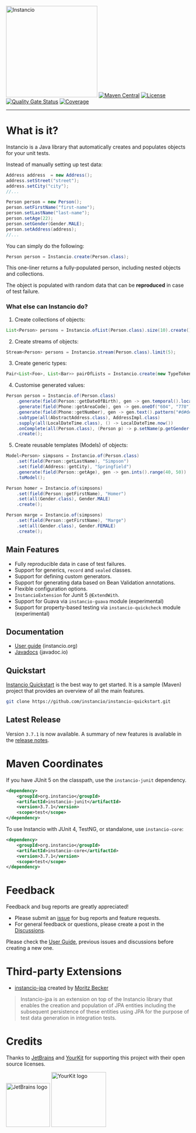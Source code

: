<img src="https://i.imgur.com/937nevX.png" alt="Instancio" width="250"/> [![Maven Central](https://img.shields.io/maven-central/v/org.instancio/instancio-core.svg)](https://search.maven.org/artifact/org.instancio/instancio-core/)
[![License](https://img.shields.io/badge/License-Apache_2.0-blue.svg)](https://opensource.org/licenses/Apache-2.0)
[![Quality Gate Status](https://sonarcloud.io/api/project_badges/measure?project=instancio_instancio&metric=alert_status)](https://sonarcloud.io/summary/new_code?id=instancio_instancio)
[![Coverage](https://sonarcloud.io/api/project_badges/measure?project=instancio_instancio&metric=coverage)](https://sonarcloud.io/summary/new_code?id=instancio_instancio)

---

# What is it?

Instancio is a Java library that automatically creates and populates objects for your unit tests.

Instead of manually setting up test data:

```java
Address address  = new Address();
address.setStreet("street");
address.setCity("city");
//...

Person person = new Person();
person.setFirstName("first-name");
person.setLastName("last-name");
person.setAge(22);
person.setGender(Gender.MALE);
person.setAddress(address);
//...
```

You can simply do the following:

```java
Person person = Instancio.create(Person.class);
```

This one-liner returns a fully-populated person, including nested objects and collections.

The object is populated with random data that can be <b>reproduced</b> in case of test failure.

### What else can Instancio do?

1. Create collections of objects:

```java
List<Person> persons = Instancio.ofList(Person.class).size(10).create();
```

2. Create streams of objects:

```java
Stream<Person> persons = Instancio.stream(Person.class).limit(5);
```

3. Create generic types:

```java
Pair<List<Foo>, List<Bar>> pairOfLists = Instancio.create(new TypeToken<Pair<List<Foo>, List<Bar>>>() {});
```

4. Customise generated values:

```java
Person person = Instancio.of(Person.class)
    .generate(field(Person::getDateOfBirth), gen -> gen.temporal().localDate().past())
    .generate(field(Phone::getAreaCode), gen -> gen.oneOf("604", "778"))
    .generate(field(Phone::getNumber), gen -> gen.text().pattern("#d#d#d-#d#d-#d#d"))
    .subtype(all(AbstractAddress.class), AddressImpl.class)
    .supply(all(LocalDateTime.class), () -> LocalDateTime.now())
    .onComplete(all(Person.class), (Person p) -> p.setName(p.getGender() == Gender.MALE ? "John" : "Jane"))
    .create();
```

5. Create reusable templates (Models) of objects:

```java
Model<Person> simpsons = Instancio.of(Person.class)
    .set(field(Person::getLastName), "Simpson")
    .set(field(Address::getCity), "Springfield")
    .generate(field(Person::getAge), gen -> gen.ints().range(40, 50))
    .toModel();

Person homer = Instancio.of(simpsons)
    .set(field(Person::getFirstName), "Homer")
    .set(all(Gender.class), Gender.MALE)
    .create();

Person marge = Instancio.of(simpsons)
    .set(field(Person::getFirstName), "Marge")
    .set(all(Gender.class), Gender.FEMALE)
    .create();
```

## Main Features

- Fully reproducible data in case of test failures.
- Support for generics, `record` and `sealed` classes.
- Support for defining custom generators.
- Support for generating data based on Bean Validation annotations.
- Flexible configuration options.
- `InstancioExtension` for Junit 5 `@ExtendWith`.
- Support for Guava via `instancio-guava` module (experimental)
- Support for property-based testing via `instancio-quickcheck` module (experimental)

## Documentation

- [User guide](https://www.instancio.org/user-guide) (instancio.org)
- [Javadocs](https://javadoc.io/doc/org.instancio/instancio-core/latest/) (javadoc.io)

## Quickstart

[Instancio Quickstart](https://github.com/instancio/instancio-quickstart) is the best way to get started.
It is a sample (Maven) project that provides an overview of all the main features.

```sh
git clone https://github.com/instancio/instancio-quickstart.git
```

## Latest Release

Version `3.7.1` is now available.
A summary of new features is available in the [release notes](https://github.com/instancio/instancio/releases).

# Maven Coordinates

If you have JUnit 5 on the classpath, use the `instancio-junit` dependency.

```xml
<dependency>
    <groupId>org.instancio</groupId>
    <artifactId>instancio-junit</artifactId>
    <version>3.7.1</version>
    <scope>test</scope>
</dependency>
```

To use Instancio with JUnit 4, TestNG, or standalone, use `instancio-core`:

```xml
<dependency>
    <groupId>org.instancio</groupId>
    <artifactId>instancio-core</artifactId>
    <version>3.7.1</version>
    <scope>test</scope>
</dependency>
```

# Feedback

Feedback and bug reports are greatly appreciated!

- Please submit an [issue](https://github.com/instancio/instancio/issues) for bug reports and feature requests.
- For general feedback or questions, please create a post in the [Discussions](https://github.com/instancio/instancio/discussions).

Please check the [User Guide](https://www.instancio.org/user-guide), previous issues and discussions before creating a new one.

# Third-party Extensions

- [instancio-jpa](https://github.com/Mobe91/instancio-jpa) created by [Moritz Becker](https://github.com/Mobe91)

> Instancio-jpa is an extension on top of the Instancio library that enables the creation and population
> of JPA entities including the subsequent persistence of these entities using JPA for the purpose of test
> data generation in integration tests.

# Credits

Thanks to [JetBrains](https://www.jetbrains.com/opensource) and [YourKit](https://www.yourkit.com)
for supporting this project with their open source licenses.

<img src="https://resources.jetbrains.com/storage/products/company/brand/logos/jb_beam.svg" width="120px" alt="JetBrains logo">

<img src="https://www.yourkit.com/images/yklogo.png" width="150px" alt="YourKit logo">
